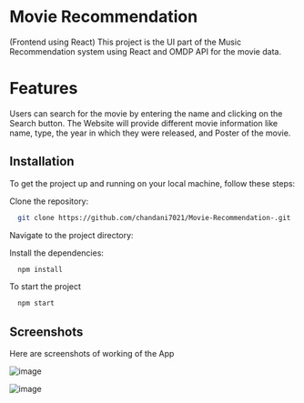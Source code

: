 
# Movie Recommendation

(Frontend using React)
This project is the UI part of the Music Recommendation system using React and OMDP API for the movie data.

# Features

Users can search for the movie by entering the name and clicking on the Search button. The Website will provide different movie information like name, type, the year in which they were released, and Poster of the movie.





## Installation

To get the project up and running on your local machine, follow these steps:

Clone the repository:

```bash
  git clone https://github.com/chandani7021/Movie-Recommendation-.git
```
Navigate to the project directory:


Install the dependencies:
```bash
  npm install
```
To start the project
```bash
  npm start
```
    
## Screenshots

Here are screenshots of working of the App

![image](https://github.com/chandani7021/Movie-Recommendation-/assets/69253701/f89bef5a-24fb-4c1f-8754-d4833e04c28a)

![image](https://github.com/chandani7021/Movie-Recommendation-/assets/69253701/8078435a-a212-469e-9abd-fad6a998a5f1)
